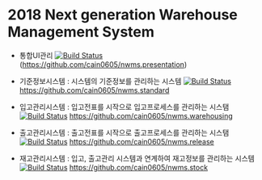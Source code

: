 # 2018 Next generation Warehouse Management System
- 통합UI관리 [![Build Status](https://travis-ci.com/cain0605/nwms.presentation.svg?branch=master)](https://travis-ci.com/cain0605/nwms.presentation)
(https://github.com/cain0605/nwms.presentation)

- 기준정보시스템 : 시스템의 기준정보를 관리하는 시스템 [![Build Status](https://travis-ci.com/cain0605/nwms.standard.svg?branch=master)](https://travis-ci.com/cain0605/nwms.standard)
https://github.com/cain0605/nwms.standard

- 입고관리시스템 : 입고전표를 시작으로 입고프로세스를 관리하는 시스탬 [![Build Status](https://travis-ci.com/cain0605/nwms.warehousing.svg?branch=master)](https://travis-ci.com/cain0605/nwms.warehousing)
https://github.com/cain0605/nwms.warehousing

- 출고관리시스템 : 출고전표를 시작으로 출고프로세스를 관리하는 시스탬 [![Build Status](https://travis-ci.com/cain0605/nwms.release.svg?branch=master)](https://travis-ci.com/cain0605/nwms.release)
https://github.com/cain0605/nwms.release

- 재고관리시스템 : 입고, 출고관리 시스템과 연계하여 재고정보를 관리하는 시스템 [![Build Status](https://travis-ci.com/cain0605/nwms.stock.svg?branch=master)](https://travis-ci.com/cain0605/nwms.stock)
https://github.com/cain0605/nwms.stock
